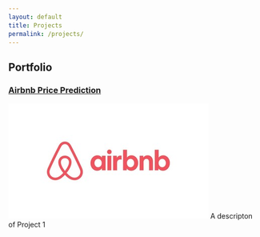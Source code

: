 ```yaml
---
layout: default
title: Projects
permalink: /projects/
---
```


## Portfolio

### [Airbnb Price Prediction](project1.md)
![Project 1 Image](images/Airbnb_Logo.jpg)
A descripton of Project 1

